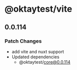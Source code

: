 # @oktaytest/vite

## 0.0.114

### Patch Changes

- add vite and nuxt support
- Updated dependencies
  - @oktaytest/core@0.0.114
